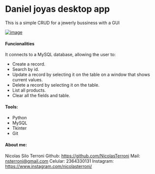 # Daniel joyas desktop app
This is a simple CRUD for a jewerly bussiness with a GUI

[![image](https://www.linkpicture.com/q/gui.png)](https://www.linkpicture.com/view.php?img=LPic5f5993034b269791197536)

#### Funcionalities
It connects to a MySQL database, allowing the user to:
- Create a record.
- Search by id.
- Update a record by selecting it on the table on a window that shows current values.
- Delete a record by selecting it on the table.
- List all products.
- Clear all the fields and table.


#### Tools:
- Python
- MySQL
- Tkinter
- Git

#### About me:
Nicolas Silo Terroni
Github: https://github.com/NicolasTerroni
Mail: nsterroni@gmail.com
Celular: 2364330131
Instagram: https://www.instagram.com/nicolasterroni/